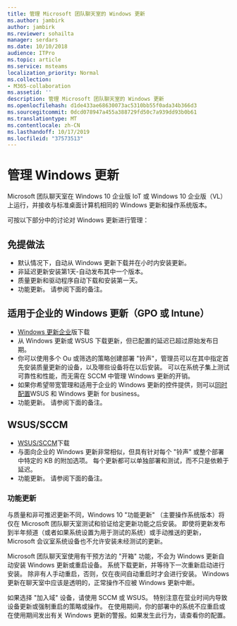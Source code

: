 ```yaml
---
title: 管理 Microsoft 团队聊天室的 Windows 更新
ms.author: jambirk
author: jambirk
ms.reviewer: sohailta
manager: serdars
ms.date: 10/10/2018
audience: ITPro
ms.topic: article
ms.service: msteams
localization_priority: Normal
ms.collection:
- M365-collaboration
ms.assetid: ''
description: 管理 Microsoft 团队聊天室的 Windows 更新
ms.openlocfilehash: d1de433ae68630073ac5310bb55f0ada34b366d3
ms.sourcegitcommit: 0dcd078947a455a388729fd50c7a939dd93b0b61
ms.translationtype: MT
ms.contentlocale: zh-CN
ms.lasthandoff: 10/17/2019
ms.locfileid: "37573513"
---
```

# <a name="manage-windows-updates"></a>管理 Windows 更新

Microsoft 团队聊天室在 Windows 10 企业版 IoT 或 Windows 10 企业版（VL）上运行，并接收与标准桌面计算机相同的 Windows 更新和操作系统版本。

可按以下部分中的讨论对 Windows 更新进行管理：

## <a name="hands-off-approach"></a>免提做法 

- 默认情况下，自动从 Windows 更新下载并在小时内安装更新。
- 非延迟更新安装第1天-自动发布其中一个版本。
- 质量更新和驱动程序自动下载和安装第一天。
- 功能更新。 请参阅下面的备注。

## <a name="windows-updates-for-business-gpo-or-intune"></a>适用于企业的 Windows 更新（GPO 或 Intune）  

- [Windows 更新企业](https://docs.microsoft.com/windows/deployment/update/waas-manage-updates-wufb)版下载
- 从 Windows 更新或 WSUS 下载更新，但已配置的延迟已超过原始发布日期。
- 你可以使用多个 Ou 或筛选的策略创建部署 "铃声"，管理员可以在其中指定首先安装质量更新的设备，以及哪些设备将在以后安装。 可以在系统子集上测试可靠性和性能，而无需在 SCCM 中管理 Windows 更新的开销。
- 如果你希望带宽管理和适用于企业的 Windows 更新的控件提供，则可以[同时配置](https://docs.microsoft.com/windows/deployment/update/waas-integrate-wufb)WSUS 和 Windows 更新 for business。
- 功能更新。 请参阅下面的备注。

## <a name="wsussccm"></a>WSUS/SCCM

- [WSUS/SCCM](https://docs.microsoft.com/windows/deployment/update/waas-manage-updates-configuration-manager)下载
- 与面向企业的 Windows 更新非常相似，但具有针对每个 "铃声" 或整个部署中特定的 KB 的附加选项。 每个更新都可以单独部署和测试，而不只是依赖于延迟。
- 功能更新。 请参阅下面的备注。

### <a name="feature-updates"></a>功能更新

与质量和非可推迟更新不同，Windows 10 "功能更新" （主要操作系统版本）将仅在 Microsoft 团队聊天室测试和验证给定更新功能之后安装。 即使将更新发布到半年频道（或者如果系统设置为用于测试的系统）或手动推送的更新，Microsoft 会议室系统设备也不允许安装未经测试的更新。

Microsoft 团队聊天室使用有干预方法的 "开箱" 功能，不会为 Windows 更新自动安装 Windows 更新或重启设备。 系统下载更新，并等待下一次重新启动进行安装。 除非有人手动重启，否则，仅在夜间自动重启时才会进行安装。 Windows 更新在聊天室中应该是透明的，正常操作不应被 Windows 更新中断。

如果选择 "加入域" 设备，请使用 SCCM 或 WSUS。 特别注意在营业时间内导致设备更新或强制重启的策略或操作。 在使用期间，你的部署中的系统不应重启或在使用期间发出有关 Windows 更新的警报。如果发生此行为，请查看你的配置。
